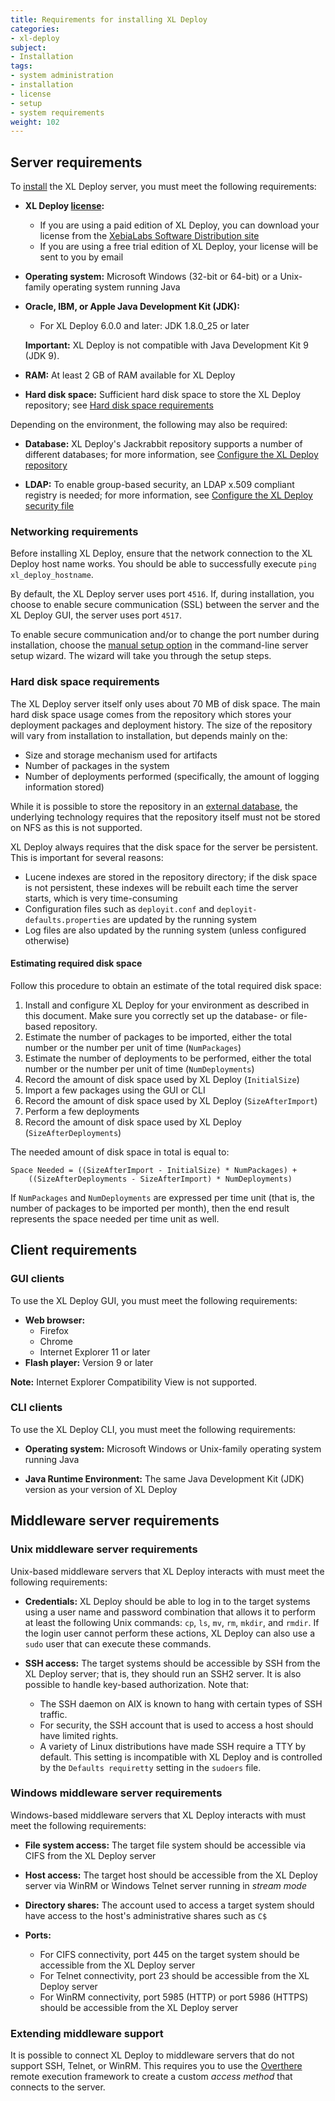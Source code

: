 ```yaml
---
title: Requirements for installing XL Deploy
categories:
- xl-deploy
subject:
- Installation
tags:
- system administration
- installation
- license
- setup
- system requirements
weight: 102
---
```


## Server requirements

To [install](/xl-deploy/how-to/install-xl-deploy.html) the XL Deploy server, you must meet the following requirements:

* **XL Deploy [license](/xl-deploy/concept/xl-deploy-licensing.html):**
    * If you are using a paid edition of XL Deploy, you can download your license from the [XebiaLabs Software Distribution site](https://dist.xebialabs.com)
    * If you are using a free trial edition of XL Deploy, your license will be sent to you by email

* **Operating system:** Microsoft Windows (32-bit or 64-bit) or a Unix-family operating system running Java

* **Oracle, IBM, or Apple Java Development Kit (JDK):**
    * For XL Deploy 6.0.0 and later: JDK 1.8.0_25 or later

    **Important:** XL Deploy is not compatible with Java Development Kit 9 (JDK 9).

* **RAM:** At least 2 GB of RAM available for XL Deploy

* **Hard disk space:** Sufficient hard disk space to store the XL Deploy repository; see [Hard disk space requirements](#hard-disk-space-requirements)

Depending on the environment, the following may also be required:

* **Database:** XL Deploy's Jackrabbit repository supports a number of different databases; for more information, see [Configure the XL Deploy repository](/xl-deploy/how-to/configure-the-xl-deploy-repository.html)

* **LDAP:** To enable group-based security, an LDAP x.509 compliant registry is needed; for more information, see [Configure the XL Deploy security file](/xl-deploy/how-to/configure-the-xl-deploy-security-file.html)

### Networking requirements

Before installing XL Deploy, ensure that the network connection to the XL Deploy host name works. You should be able to successfully execute `ping xl_deploy_hostname`.

By default, the XL Deploy server uses port `4516`. If, during installation, you choose to enable secure communication (SSL) between the server and the XL Deploy GUI, the server uses port `4517`.

To enable secure communication and/or to change the port number during installation, choose the [manual setup option](https://docs.xebialabs.com/xl-deploy/how-to/install-xl-deploy.html#manual-setup) in the command-line server setup wizard. The wizard will take you through the setup steps.

### Hard disk space requirements

The XL Deploy server itself only uses about 70 MB of disk space. The main hard disk space usage comes from the repository which stores your deployment packages and deployment history. The size of the repository will vary from installation to installation, but depends mainly on the:

* Size and storage mechanism used for artifacts
* Number of packages in the system
* Number of deployments performed (specifically, the amount of logging information stored)

While it is possible to store the repository in an [external database](/xl-deploy/how-to/configure-the-xl-deploy-repository.html), the underlying technology requires that the repository itself must not be stored on NFS as this is not supported.

XL Deploy always requires that the disk space for the server be persistent. This is important for several reasons:

* Lucene indexes are stored in the repository directory; if the disk space is not persistent, these indexes will be rebuilt each time the server starts, which is very time-consuming
* Configuration files such as `deployit.conf` and `deployit-defaults.properties` are updated by the running system
* Log files are also updated by the running system (unless configured otherwise)

#### Estimating required disk space

Follow this procedure to obtain an estimate of the total required disk space:

1. Install and configure XL Deploy for your environment as described in this document. Make sure you correctly set up the database- or file-based repository.
1. Estimate the number of packages to be imported, either the total number or the number per unit of time (`NumPackages`)
1. Estimate the number of deployments to be performed, either the total number or the number per unit of time (`NumDeployments`)
1. Record the amount of disk space used by XL Deploy (`InitialSize`)
1. Import a few packages using the GUI or CLI
1. Record the amount of disk space used by XL Deploy (`SizeAfterImport`)
1. Perform a few deployments
1. Record the amount of disk space used by XL Deploy (`SizeAfterDeployments`)

The needed amount of disk space in total is equal to:

    Space Needed = ((SizeAfterImport - InitialSize) * NumPackages) +
        ((SizeAfterDeployments - SizeAfterImport) * NumDeployments)

If `NumPackages` and `NumDeployments` are expressed per time unit (that is, the number of packages to be imported per month), then the end result represents the space needed per time unit as well.

## Client requirements

### GUI clients

To use the XL Deploy GUI, you must meet the following requirements:

* **Web browser:**
	* Firefox
	* Chrome
	* Internet Explorer 11 or later
* **Flash player:** Version 9 or later

**Note:** Internet Explorer Compatibility View is not supported.

### CLI clients

To use the XL Deploy CLI, you must meet the following requirements:

* **Operating system:** Microsoft Windows or Unix-family operating system running Java

* **Java Runtime Environment:** The same Java Development Kit (JDK) version as your version of XL Deploy

## Middleware server requirements

### Unix middleware server requirements

Unix-based middleware servers that XL Deploy interacts with must meet the following requirements:

* **Credentials:** XL Deploy should be able to log in to the target systems using a user name and password combination that allows it to perform at least the following Unix commands: `cp`, `ls`, `mv`, `rm`, `mkdir`, and `rmdir`. If the login user cannot perform these actions, XL Deploy can also use a `sudo` user that can execute these commands.

* **SSH access:** The target systems should be accessible by SSH from the XL Deploy server; that is, they should run an SSH2 server. It is also possible to handle key-based authorization. Note that:
    * The SSH daemon on AIX is known to hang with certain types of SSH traffic.
    * For security, the SSH account that is used to access a host should have limited rights.
    * A variety of Linux distributions have made SSH require a TTY by default. This setting is incompatible with XL Deploy and is controlled by the `Defaults requiretty` setting in the `sudoers` file.

### Windows middleware server requirements

Windows-based middleware servers that XL Deploy interacts with must meet the following requirements:

* **File system access:** The target file system should be accessible via CIFS from the XL Deploy server

* **Host access:** The target host should be accessible from the XL Deploy server via WinRM or Windows Telnet server running in _stream mode_

* **Directory shares:** The account used to access a target system should have access to the host's administrative shares such as `C$`

* **Ports:**
    * For CIFS connectivity, port 445 on the target system should be accessible from the XL Deploy server
    * For Telnet connectivity, port 23 should be accessible from the XL Deploy server
    * For WinRM connectivity, port 5985 (HTTP) or port 5986 (HTTPS) should be accessible from the XL Deploy server

### Extending middleware support

It is possible to connect XL Deploy to middleware servers that do not support SSH, Telnet, or WinRM. This requires you to use the [Overthere](https://github.com/xebialabs/overthere) remote execution framework to create a custom _access method_ that connects to the server.
